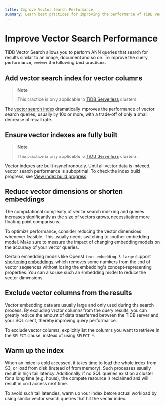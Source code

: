```yaml
---
title: Improve Vector Search Performance
summary: Learn best practices for improving the performance of TiDB Vector Search.
---
```


# Improve Vector Search Performance

TiDB Vector Search allows you to perform ANN queries that search for results similar to an image, document and so on. To improve the query performance, review the following best practices.

## Add vector search index for vector columns

> **Note**
>
> This practice is only applicable to [TiDB Serverless](/https://docs.pingcap.com/tidbcloud/select-cluster-tier#tidb-serverless) clusters.

The [vector search index](https://docs.pingcap.com/tidbcloud/vector-search-index) dramatically improves the performance of vector search queries, usually by 10x or more, with a trade-off of only a small decrease of recall rate.

## Ensure vector indexes are fully built

> **Note**
>
> This practice is only applicable to [TiDB Serverless](https://docs.pingcap.com/tidbcloud/select-cluster-tier#tidb-serverless) clusters.

Vector indexes are built asynchronously. Until all vector data is indexed, vector search performance is suboptimal. To check the index build progress, see [View index build progress](https://docs.pingcap.com/tidbcloud/vector-search-index#view-index-build-progress).

## Reduce vector dimensions or shorten embeddings

The computational complexity of vector search indexing and queries increases significantly as the size of vectors grows, necessitating more floating point comparisons.

To optimize performance, consider reducing the vector dimensions whenever feasible. This usually needs switching to another embedding model. Make sure to measure the impact of changing embedding models on the accuracy of your vector queries.

Certain embedding models like OpenAI `text-embedding-3-large` support [shortening embeddings](https://openai.com/index/new-embedding-models-and-api-updates/), which removes some numbers from the end of vector sequences without losing the embedding's concept-representing properties. You can also use such an embedding model to reduce the vector dimensions.

## Exclude vector columns from the results

Vector embedding data are usually large and only used during the search process. By excluding vector columns from the query results, you can greatly reduce the amount of data transferred between the TiDB server and your SQL client, thereby improving query performance.

To exclude vector columns, explicitly list the columns you want to retrieve in the `SELECT` clause, instead of using `SELECT *`.

## Warm up the index

When an index is cold accessed, it takes time to load the whole index from S3, or load from disk (instead of from memory). Such processes usually result in high tail latency. Additionally, if no SQL queries exist on a cluster for a long time (e.g. hours), the compute resource is reclaimed and will result in cold access next time.

To avoid such tail latencies, warm up your index before actual workload by using similar vector search queries that hit the vector index.
